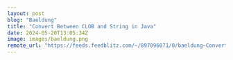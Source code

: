 ```yaml
---
layout: post
blog: "Baeldung"
title: "Convert Between CLOB and String in Java"
date: 2024-05-20T13:05:34Z
image: images/baeldung.png
remote_url: "https://feeds.feedblitz.com/~/897096071/0/baeldung~Convert-Between-CLOB-and-String-in-Java"
---
```


